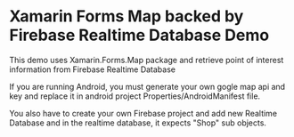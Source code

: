 # Xamarin Forms Map backed by Firebase Realtime Database Demo

This demo uses Xamarin.Forms.Map package and retrieve point of interest information from Firebase Realtime Database

If you are running Android, you must generate your own gogle map api and key and replace it in android project Properties/AndroidManifest file.

You also have to create your own Firebase project and add new Realtime Database and in the realtime database, it expects "Shop" sub objects.
